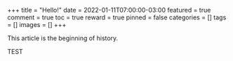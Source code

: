 +++
title = "Hello!"
date = 2022-01-11T07:00:00-03:00
featured = true
comment = true
toc = true
reward = true
pinned = false
categories = []
tags = []
images = []
+++

This article is the beginning of history.

TEST

<!--more-->

